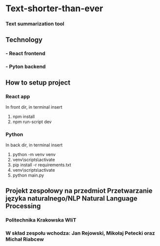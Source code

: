 # **Text-shorter-than-ever**
### Text summarization tool
## Technology
### - React frontend
### - Pyton backend

## **How to setup project**
### **React app** 
In front dir, in terminal insert
1. npm install
2. npm run-script dev 

### **Python**
In back dir, in terminal insert
1. python -m venv venv
2. venv\scripts\activate
3. pip install -r requirements.txt
4. venv\scripts\activate
5. python main.py


## Projekt zespołowy na przedmiot Przetwarzanie języka naturalnego/NLP Natural Language Processing
### Politechnika Krakowska WIiT 
### W skład zespołu wchodza: Jan Rejowski, Mikołaj Petecki oraz Michał Riabcew
